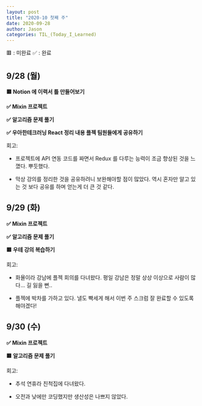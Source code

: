 ```yaml
---
layout: post
title: "2020-10 첫째 주"
date: 2020-09-28
author: Jason
categories: TIL_(Today_I_Learned)
---
```


🟥 : 미완료
✅ : 완료

## 9/28 (월)

**🟥 Notion 에 이력서 틀 만들어보기**

**✅ Mixin 프로젝트**

**✅ 알고리즘 문제 풀기**

**✅ 우아한테크러닝 React 정리 내용 플젝 팀원들에게 공유하기**

회고:

- 프로젝트에 API 연동 코드를 짜면서 Redux 를 다루는 능력이 조금 향상된 것을 느꼈다. 뿌듯했다.

- 막상 강의를 정리한 것을 공유하려니 보완해야할 점이 많았다. 역시 혼자만 알고 있는 것 보다 공유를 하며 얻는게 더 큰 것 같다.

## 9/29 (화)

**✅ Mixin 프로젝트**

**✅ 알고리즘 문제 풀기**

**🟥 우테 강의 복습하기**

회고:

- 화욜이라 강남에 플젝 회의를 다녀왔다. 평일 강남은 정말 상상 이상으로 사람이 많다... 길 잃을 뻔..

- 플젝에 박차를 가하고 있다. 낼도 빡세게 해서 이번 주 스크럼 잘 완료할 수 있도록 해야겠다!

## 9/30 (수)

**✅ Mixin 프로젝트**

**🟥 알고리즘 문제 풀기**

회고:

- 추석 연휴라 친척집에 다녀왔다.

- 오전과 낮에만 코딩했지만 생산성은 나쁘지 않았다.
